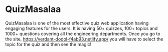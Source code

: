 # QuizMasalaa
QuizMasalaa is one of the most effective quiz web application having engaging features for the users. It is having 50+ quizzes, 100+ topics and 1000+ questions covering all the engineering departments. Once you go to the site, https://verdant-dodol-f4ab93.netlify.app/ you will have to select the topic for the quiz and then see the magic!
